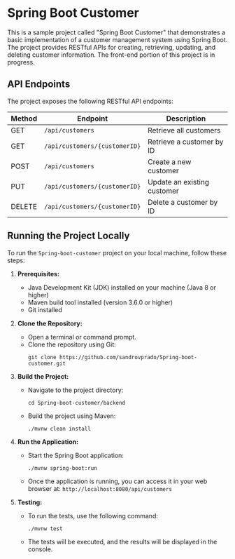 # Spring Boot Customer

This is a sample project called "Spring Boot Customer" that demonstrates a basic implementation of a customer management system using Spring Boot. The project provides RESTful APIs for creating, retrieving, updating, and deleting customer information. The front-end portion of this project is in progress.

## API Endpoints

The project exposes the following RESTful API endpoints:

| Method | Endpoint                | Description                                  |
| ------ | ----------------------- | -------------------------------------------- |
| GET    | `/api/customers`        | Retrieve all customers                        |
| GET    | `/api/customers/{customerID}`   | Retrieve a customer by ID                     |
| POST   | `/api/customers`        | Create a new customer                         |
| PUT    | `/api/customers/{customerID}`   | Update an existing customer                   |
| DELETE | `/api/customers/{customerID}`   | Delete a customer by ID      


## Running the Project Locally

To run the `Spring-boot-customer` project on your local machine, follow these steps:

1. **Prerequisites:**
   - Java Development Kit (JDK) installed on your machine (Java 8 or higher)
   - Maven build tool installed (version 3.6.0 or higher)
   - Git installed

2. **Clone the Repository:**
   - Open a terminal or command prompt.
   - Clone the repository using Git:
     ```
     git clone https://github.com/sandrovprado/Spring-boot-customer.git
     ```

3. **Build the Project:**
   - Navigate to the project directory:
     ```
     cd Spring-boot-customer/backend
     ```
   - Build the project using Maven:
     ```
     ./mvnw clean install
     ```

4. **Run the Application:**
   - Start the Spring Boot application:
     ```
     ./mvnw spring-boot:run
     ```
   - Once the application is running, you can access it in your web browser at: `http://localhost:8080/api/customers`

5. **Testing:**
   - To run the tests, use the following command:
     ```
     ./mvnw test
     ```
   - The tests will be executed, and the results will be displayed in the console.





